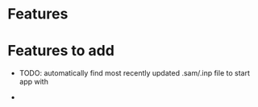 # Features

# Features to add

- TODO: automatically find most recently updated .sam/.inp file to start app with

- 
